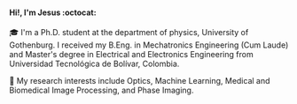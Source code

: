 #### Hi!, I'm Jesus :octocat: 

:mortar_board: I'm a Ph.D. student at the department of physics, University of Gothenburg. I received my B.Eng. in Mechatronics Engineering (Cum Laude) and Master's degree in Electrical and Electronics Engineering from Universidad Tecnológica de Bolívar, Colombia. 

:dart: My research interests include Optics, Machine Learning, Medical and Biomedical Image Processing, and Phase Imaging. 




